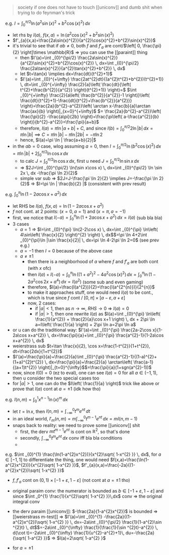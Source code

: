 > society if one does not have to touch [[uniconv]] and dumb shit when trying to do feynman's trick

e.g. $I=\int _{0}^{\pi/2} \ln(a^{2}\sin(x)^{2}+b^{2}\cos(x)^{2})\,dx$
- let rhs by $I(a)$, $f(x,a)=\ln(a^{2}\cos(x)^{2}+b^{2}\sin(x)^{2})$
- $f'_{a}(x,a)=\frac{2a\sin(x)^{2}}{a^{2}\cos(x)^{2}+b^{2}\sin(x)^{2}}$
- it's trivial to see that if $ab\neq 0$, both $f$ and $f'_{a}$ are cont/$\left[ 0, \frac{\pi}{2} \right]\times \mathbb{R}$ => you can use the [[paraint]] thing
	- then $I'(a)=\int _{0}^{\pi/2} \frac{2a\sin(x)^{2}}{a^{2}\sin(x)^{2}+b^{2}\cos(x)^{2}} \, dx=\int _{0}^{\pi/2} \frac{2a\tan(x)^{2}}{a^{2}\tan(x)^{2}+b^{2}} \, dx$
	- let $t=\tan(x) \implies dx=\frac{dt}{t^{2}+1}$
	- $I'(a)=\int _{0}^{+\infty} \frac{2at^{2}dt}{(a^{2}t^{2}+b^{2})(t^{2}+1)} \, dt=\int _{0}^{+\infty} \frac{2}{a}\left( \frac{dt}{\left( t^{2}+\frac{b^{2}}{a^{2}} \right)(t^{2}+1)} \right)=$ $\int _{0}^{+\infty} \frac{2}{a\left( \frac{b^{2}}{a^{2}}-1 \right)}\left( \frac{dt}{t^{2}+1}-\frac{dt}{t^{2}+\frac{b^{2}}{a^{2}}} \right)=\frac{2a}{b^{2}-a^{2}}\left( \arctan x-\frac{b}{a}\arctan \frac{ax}{b} \right)|_{x=0}^{+\infty}$ $= \frac{2a}{b^{2}-a^{2}}\left( \frac{\pi}{2} -\frac{a\pi}{2b} \right)=\frac{\pi\left( a-\frac{a^{2}}{b} \right)}{b^{2}-a^{2}}=\frac{\pi}{a+b}$
	- therefore, $I(a)=\pi \ln|a+b|+C$, and since $I(b)=\int _{0}^{\pi/2} 2\ln|b| \, dx=\pi \ln|b|\implies C=\pi \ln|b|-\pi \ln|2b|=-\pi \ln 2$
	- hence, $I(a)=\pi \ln | \frac{a+b}{2}|$
- in the $ab=0$ case, wlog assuming $a=0$, then $I=\int _{0}^{\pi/2} \ln(b^{2}\cos (x)^{2}) \, dx=\pi \ln|b|+2\int _{0}^{\pi/2}\ln\cos x \, dx$
	- to calc $J=\int _{0}^{\pi/2} \ln \cos x \, dx$, first u need $J=\int _{0}^{\pi/2} \ln \sin x \, dx$
	- => $2J=\int _{0}^{\pi/2} \ln(\sin x\cos x) \, dx=\int _{0}^{\pi/2} \ln \sin 2x \, dx -\frac{\pi \ln 2}{2}$
	- simple var sub => $2J=J-\frac{\pi \ln 2}{2} \implies J=-\frac{\pi \ln 2}{2}$ => $I=\pi \ln | \frac{b}{2} |$ (consistent with prev result)

e.g. $\int _{0}^{\pi} \ln(1-2a\cos x+a^{2}) \, dx$
- let RHS be $I(a)$, $f(x,a)=\ln(1-2a\cos x+a^{2})$
- $f$ not cont. at 2 points: $(x=0,a=1)$ and $(x=\pi,a=-1)$
- first, we notice that $I(-a)=\int _{0}^{\pi} \ln(1+2a\cos x+a^{2}) \, dx=I(a)$ (sub bla bla)
- 3 cases
	- $a=1$ => $I=\int _{0}^{\pi} \ln(2-2\cos x) \, dx=\int _{0}^{\pi} \ln\left( 4\sin\left( \frac{x}{2} \right)^{2} \right) \, dx$$=\pi \ln 4+2\int _{0}^{\pi}\ln |\sin \frac{x}{2}| \, dx=\pi \ln 4-2\pi \ln 2=0$ (see prev e.g.)
	- $a=-1$ then $I=0$ because of the above case
	- $a\neq \pm 1$
		- then there is a neighborhood of $a$ where $f$ and $f'_{a}$ are both cont (with $x$ ofc)
		- then $I(a)+I(-a)=\int _{0}^{\pi} \ln((1+a^{2})^{2}-4a^{2}\cos(x)^{2}) \, dx$$=\int _{0}^{\pi}\ln(1-2a^{2}\cos 2x+a^{4}) \, dx=I(a^{2})$ (some sub and even gaming)
		- therefore, $I(a)=\frac{I(a^{2})}{2}=\frac{I(a^{2^{n}})}{2^{n}}$
		- to make it approaches stuff, one would need $I(a)$ to be cont., which is true since $f$ cont / $[0,\pi]\times[a-\varepsilon,a+\varepsilon]$
		- now, 2 cases:
			- if $|a|<1$, then as $n\to \infty$, $RHS\to 0$ => $I(a)=0$
			- if $|a|> 1$, then one rewrite $I(a)$ as $I(a)=\int _{0}^{\pi} \ln\left( \frac{1}{a^{2}} + \frac{2}{a}\cos x+1 \right) \, dx + 2\pi \ln a=I\left( \frac{1}{a} \right) + 2\pi \ln a=2\pi \ln a$
- or u can do the traditional way: $I'(a)=\int _{0}^{\pi} \frac{2a-2\cos x}{1-2a\cos x+a^{2}} \, dx=\frac{\pi}{a}+\int _{0}^{\pi} \frac{a^{2}-1}{1-2a\cos x+a^{2}} \, dx$
- weierstrass sub $t=\tan \frac{x}{2}, \cos x=\frac{1-t^{2}}{1+t^{2}}, dt=\frac{2dx}{1+t^{2}}$
- $I'(a)=\frac{\pi}{a}+\frac{2}{a}\int _{0}^{\pi} \frac{a^{2}-1}{(1-a)^{2}+(1+a)^{2}t^{2}} \, dx=\frac{\pi}{a}+\frac{2}{a} \arctan\left( \frac{a-1}{(a+1)t^{2}} \right)|_{t=0}^{\infty}$$=\frac{\pi}{a}(1+sgn(a^{2}-1))$
- now, since $I(0)=0$ (ez to eval), one can see $I(a)=0$ for all $a \in (-1,1)$, then u consider the two special cases too
- for $|a|>1$, one can do the $I\left( \frac{1}{a} \right)$ trick like above or prove that $I(a)$ cont at $a=\pm 1$ (idk how tho)

e.g. $I(n,m)=\int _{0}^{1}x^{n-1}\ln(x)^{m} \, dx$

- let $t=\ln x$, then $I(n,m)=\int _{-\infty}^{0} t^{m} e^{ nt } \, dt$
- in an ideal world, $I'_{m}(n,m)=m\int _{-\infty}^{0} t^{m-1}e^{ nt } \, dx=mI(n,m-1)$
- snaps back to reality: we need to prove some [[uniconv]] shit
	- first, the derv $mt^{m-1}e^{ nt }$ is cont on $\mathbb{R}^{2}$, so that's done
	- secondly, $\int _{-\infty}^{0} t^{m}e^{nt} \, dx$ conv iff bla bla conditions
	- 


e.g. $\int _{0}^{1} \frac{\ln(1-a^{2}x^{2})}{x^{2}\sqrt{ 1-x^{2} }} \, dx$, for $a\in[-1,1]$
to differentiate the thing, one would need $f(x,a)=\frac{\ln(1-a^{2}x^{2})}{x^{2}\sqrt{ 1-x^{2} }}$, $f'_{a}(x,a)=\frac{-2a}{(1-a^{2}x^{2})\sqrt{ 1-x^{2} }}$
- $f,f'_{a}$ cont on $(0,1)\times[-1+\varepsilon,1-\varepsilon]$ (not cont at $a=\pm 1$ tho)
- original paraim conv: the numerator is bounded as $b\in [-1+\varepsilon,1-\varepsilon]$ and since $\int _0^{1} \frac{1}{x^{2}\sqrt{ 1-x^{2} }}\,dx$ conv => the original integral conv
- the derv paraim [[uniconv]]: $-\frac{2a}{1-a^{2}x^{2}}$ is bounded => [[weierstrass m-test]]
=> $I'(a)=\int _{0}^{1} -\frac{2a}{(1-a^{2}x^{2})\sqrt{ 1-x^{2} }} \, dx=-2a\int _{0}^{\pi/2} \frac{1}{1-a^{2}\sin ^{2}t} \, dt$$=-2a\int _{0}^{\infty} \frac{1}{\frac{1}{\sin ^{2}t}-a^{2}} \, d(\cot t)=-2a\int _{0}^{\infty} \frac{1}{u^{2}-a^{2}+1}\, du=-\frac{2a}{\sqrt{ 1-a^{2} }}$
=> $I(a)=2\sqrt{ 1-a^{2} }$

- for $a=\pm 1$
